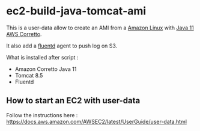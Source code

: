 # ec2-build-java-tomcat-ami
This is a user-data allow to create an AMI from a [Amazon Linux](https://aws.amazon.com/amazon-linux-ami/) with [Java 11 AWS Corretto](https://docs.aws.amazon.com/corretto/latest/corretto-11-ug/what-is-corretto-11.html).  

It also add a [fluentd](https://www.fluentd.org/) agent to push log on S3.

What is installed after script : 
- Amazon Corretto Java 11
- Tomcat 8.5
- Fluentd

## How to start an EC2 with user-data
Follow the instructions here : https://docs.aws.amazon.com/AWSEC2/latest/UserGuide/user-data.html
